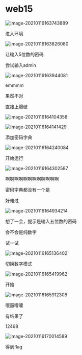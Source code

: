 # web15

![image-20210116163743889](../../../image/image-20210116163743889.png)

进入环境

![image-20210116163826080](../../../image/image-20210116163826080.png)

让输入5位数的密码

尝试输入admin

![image-20210116163944081](../../../image/image-20210116163944081.png)

emmmm

果然不对

直接上爆破

![image-20210116164104358](../../../image/image-20210116164104358.png)

![image-20210116164141429](../../../image/image-20210116164141429.png)

添加密码字典

![image-20210116164240084](../../../image/image-20210116164240084.png)

开始运行

![image-20210116164302587](../../../image/image-20210116164302587.png)

啊啊啊啊啊啊啊啊啊啊啊啊

密码字典都没有一个是

好难过

![image-20210116164934214](../../../image/image-20210116164934214.png)

想了一会，提示是输入五位数的密码

会不会是纯数字

试一试

![image-20210116165136402](../../../image/image-20210116165136402.png)

切换数字模式

![image-20210116165419962](../../../image/image-20210116165419962.png)

开始

![image-20210116165912308](../../../image/image-20210116165912308.png)

哦豁嚯嚯

有结果了

12468

![image-20210116170014589](../../../image/image-20210116170014589.png)

得到flag


